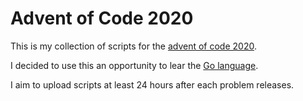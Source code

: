 # Advent of Code 2020

This is my collection of scripts for the [advent of code 2020](https://adventofcode.com/2020).

I decided to use this an opportunity to lear the [Go language](https://golang.org/).

I aim to upload scripts at least 24 hours after each problem releases.